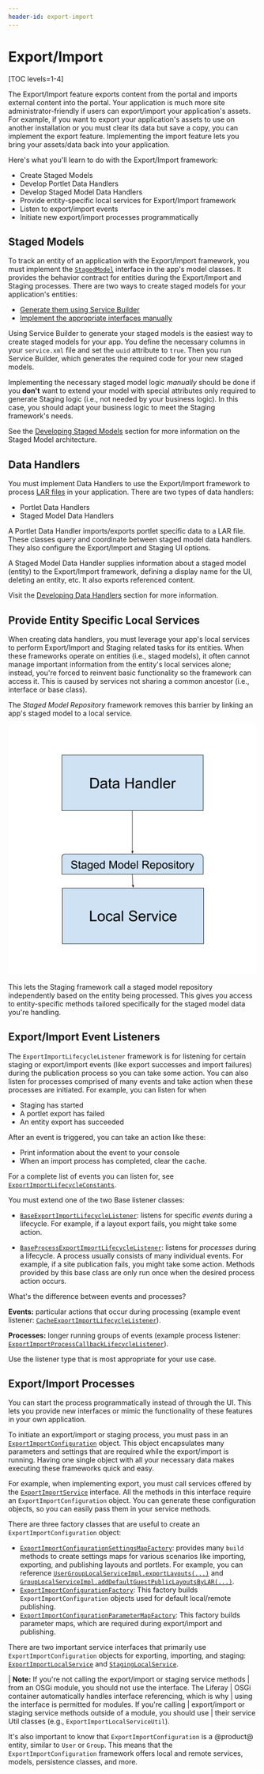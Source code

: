 ```yaml
---
header-id: export-import
---
```


# Export/Import

[TOC levels=1-4]

The Export/Import feature exports content from the portal and imports external
content into the portal. Your application is much more site
administrator-friendly if users can export/import your application's assets. For
example, if you want to export your application's assets to use on another
installation or you must clear its data but save a copy, you can implement
the export feature. Implementing the import feature lets you bring your
assets/data back into your application.

Here's what you'll learn to do with the Export/Import framework: 

- Create Staged Models
- Develop Portlet Data Handlers
- Develop Staged Model Data Handlers
- Provide entity-specific local services for Export/Import framework
- Listen to export/import events
- Initiate new export/import processes programmatically

## Staged Models

To track an entity of an application with the Export/Import framework, you must
implement the
[`StagedModel`](@platform-ref@/7.2-latest/javadocs/portal-kernel/com/liferay/portal/kernel/model/StagedModel.html)
interface in the app's model classes. It provides the behavior contract for
entities during the Export/Import and Staging processes. There are two ways to
create staged models for your application's entities:

- [Generate them using Service Builder](/docs/7-2/frameworks/-/knowledge_base/f/generating-staged-models-using-service-builder)
- [Implement the appropriate interfaces manually](/docs/7-2/frameworks/-/knowledge_base/f/creating-staged-models-manually)

Using Service Builder to generate your staged models is the easiest way to
create staged models for your app. You define the necessary columns in your
`service.xml` file and set the `uuid` attribute to `true`. Then you run
Service Builder, which generates the required code for your new staged models.

Implementing the necessary staged model logic *manually* should be done if you
**don't** want to extend your model with special attributes only required to
generate Staging logic (i.e., not needed by your business logic). In this case,
you should adapt your business logic to meet the Staging framework's needs.

See the
[Developing Staged Models](/docs/7-2/frameworks/-/knowledge_base/f/developing-staged-models)
section for more information on the Staged Model architecture.

## Data Handlers

You must implement Data Handlers to use the Export/Import framework to process
[LAR files](/docs/7-2/reference/-/knowledge_base/r/liferay-archive-lar-file)
in your application. There are two types of data handlers:

- Portlet Data Handlers
- Staged Model Data Handlers

A Portlet Data Handler imports/exports portlet specific data to a LAR file.
These classes query and coordinate between staged model data handlers. They also
configure the Export/Import and Staging UI options.

A Staged Model Data Handler supplies information about a staged model (entity)
to the Export/Import framework, defining a display name for the UI, deleting an
entity, etc. It also exports referenced content.

Visit the
[Developing Data Handlers](/docs/7-2/frameworks/-/knowledge_base/f/developing-data-handlers)
section for more information.

## Provide Entity Specific Local Services

When creating data handlers, you must leverage your app's local services to
perform Export/Import and Staging related tasks for its entities. When these
frameworks operate on entities (i.e., staged models), it often cannot manage
important information from the entity's local services alone; instead, you're
forced to reinvent basic functionality so the framework can access it. This is
caused by services not sharing a common ancestor (i.e., interface or base
class).

The *Staged Model Repository* framework removes this barrier by linking an app's
staged model to a local service.

![Figure 1: Staged Model Repositories provide a Staging-specific layer of functionality for your local services.](../../../images/staged-model-repository.png)

This lets the Staging framework call a staged model repository independently
based on the entity being processed. This gives you access to entity-specific
methods tailored specifically for the staged model data you're handling.

## Export/Import Event Listeners

The `ExportImportLifecycleListener` framework is for 
listening for certain staging or export/import events (like export successes and
import failures) during the publication process so you can take some action. You
can also listen for processes comprised of many events and take action when
these processes are initiated. For example, you can listen for when

- Staging has started
- A portlet export has failed
- An entity export has succeeded

After an event is triggered, you can take an action like these: 

- Print information about the event to your console 
- When an import process has completed, clear the cache.

For a complete list of events you can listen for, see
[`ExportImportLifecycleConstants`](@platform-ref@/7.2-latest/javadocs/portal-kernel/com/liferay/exportimport/kernel/lifecycle/ExportImportLifecycleConstants.html).

You must extend one of the two Base listener classes:

- [`BaseExportImportLifecycleListener`](@platform-ref@/7.2-latest/javadocs/portal-kernel/com/liferay/exportimport/kernel/lifecycle/BaseExportImportLifecycleListener.html):
  listens for specific *events* during a lifecycle. For example, if a layout
  export fails, you might take some action. 

- [`BaseProcessExportImportLifecycleListener`](@platform-ref@/7.2-latest/javadocs/portal-kernel/com/liferay/exportimport/kernel/lifecycle/BaseProcessExportImportLifecycleListener.html):
  listens for *processes* during a lifecycle. A process usually consists of many
  individual events. For example, if a site publication fails, you might take
  some action. Methods provided by this base class are only run once when the
  desired process action occurs.

What's the difference between events and processes? 

**Events:** particular actions that occur during processing (example event
listener:
[`CacheExportImportLifecycleListener`](@app-ref@/web-experience/latest/javadocs/com/liferay/exportimport/lifecycle/CacheExportImportLifecycleListener.html)).

**Processes:** longer running groups of events (example process listener:
[`ExportImportProcessCallbackLifecycleListener`](@app-ref@/web-experience/latest/javadocs/com/liferay/exportimport/lifecycle/ExportImportProcessCallbackLifecycleListener.html)).

Use the listener type that is most appropriate for your use case.

## Export/Import Processes

You can start the process programmatically instead of through the UI. This lets
you provide new interfaces or mimic the functionality of these features in your
own application.

To initiate an export/import or staging process, you must pass in an
[`ExportImportConfiguration`](@platform-ref@/7.2-latest/javadocs/portal-kernel/com/liferay/exportimport/kernel/model/ExportImportConfiguration.html)
object. This object encapsulates many parameters and settings that are required
while the export/import is running. Having one single object with all your
necessary data makes executing these frameworks quick and easy.

For example, when implementing export, you must call services offered by the
[`ExportImportService`](@platform-ref@/7.2-latest/javadocs/portal-kernel/com/liferay/exportimport/kernel/service/ExportImportService.html)
interface. All the methods in this interface require an
`ExportImportConfiguration` object. You can generate these
configuration objects, so you can easily pass them in your service methods.

There are three factory classes that are useful to create an
`ExportImportConfiguration` object:

- [`ExportImportConfigurationSettingsMapFactory`](@platform-ref@/7.2-latest/javadocs/portal-kernel/com/liferay/exportimport/kernel/configuration/ExportImportConfigurationSettingsMapFactory.html):
  provides many `build` methods to create settings maps for various scenarios
  like importing, exporting, and publishing layouts and portlets. For example,
  you can reference
  [`UserGroupLocalServiceImpl.exportLayouts(...)`](@platform-ref@/7.2-latest/javadocs/portal-impl/com/liferay/portal/service/impl/UserGroupLocalServiceImpl.html#exportLayouts-long-java.util.Map-)
  and
  [`GroupLocalServiceImpl.addDefaultGuestPublicLayoutsByLAR(...)`](@platform-ref@/7.2-latest/javadocs/portal-impl/com/liferay/portal/service/impl/GroupLocalServiceImpl.html#addDefaultGuestPublicLayoutsByLAR-com.liferay.portal.kernel.model.Group-java.io.File-).
- [`ExportImportConfigurationFactory`](@platform-ref@/7.2-latest/javadocs/portal-kernel/com/liferay/exportimport/kernel/configuration/ExportImportConfigurationFactory.html):
  This factory builds `ExportImportConfiguration` objects used for default
  local/remote publishing.
- [`ExportImportConfigurationParameterMapFactory`](@platform-ref@/7.2-latest/javadocs/portal-kernel/com/liferay/exportimport/kernel/configuration/ExportImportConfigurationParameterMapFactory.html):
  This factory builds parameter maps, which are required during export/import
  and publishing.

There are two important service interfaces that primarily use
`ExportImportConfiguration` objects for exporting, importing, and staging:
[`ExportImportLocalService`](@platform-ref@/7.2-latest/javadocs/portal-kernel/com/liferay/exportimport/kernel/service/ExportImportLocalService.html)
and
[`StagingLocalService`](@platform-ref@/7.2-latest/javadocs/portal-kernel/com/liferay/exportimport/kernel/service/StagingLocalService.html).

| **Note:** If you're not calling the export/import or staging service methods
| from an OSGi module, you should not use the interface. The Liferay
| OSGi container automatically handles interface referencing, which is why
| using the interface is permitted for modules. If you're calling
| export/import or staging service methods outside of a module, you should use
| their service Util classes (e.g., `ExportImportLocalServiceUtil`).

It's also important to know that `ExportImportConfiguration` is a @product@
entity, similar to `User` or `Group`. This means that the
`ExportImportConfiguration` framework offers local and remote services, models,
persistence classes, and more.
